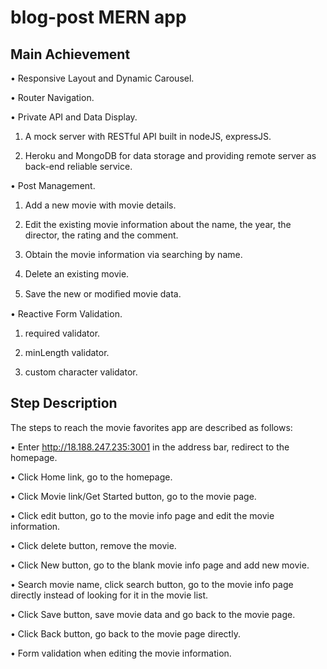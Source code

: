 # blog-post MERN app

## Main Achievement

• Responsive Layout and Dynamic Carousel.

• Router Navigation.

• Private API and Data Display.

1. A mock server with RESTful API built in nodeJS, expressJS.

2. Heroku and MongoDB for data storage and providing remote server as back-end reliable service.

• Post Management.

1. Add a new movie with movie details.

2. Edit the existing movie information about the name, the year, the director, the rating and the comment.

3. Obtain the movie information via searching by name.

4. Delete an existing movie.

5. Save the new or modiﬁed movie data.

• Reactive Form Validation.

1. required validator.

2. minLength validator.

3. custom character validator.

## Step Description

The steps to reach the movie favorites app are described as follows:

• Enter http://18.188.247.235:3001 in the address bar, redirect to the homepage.

• Click Home link, go to the homepage.

• Click Movie link/Get Started button, go to the movie page.

• Click edit button, go to the movie info page and edit the movie information.

• Click delete button, remove the movie.

• Click New button, go to the blank movie info page and add new movie.

• Search movie name, click search button, go to the movie info page directly instead of looking for it in the movie list.

• Click Save button, save movie data and go back to the movie page.

• Click Back button, go back to the movie page directly.

• Form validation when editing the movie information.
